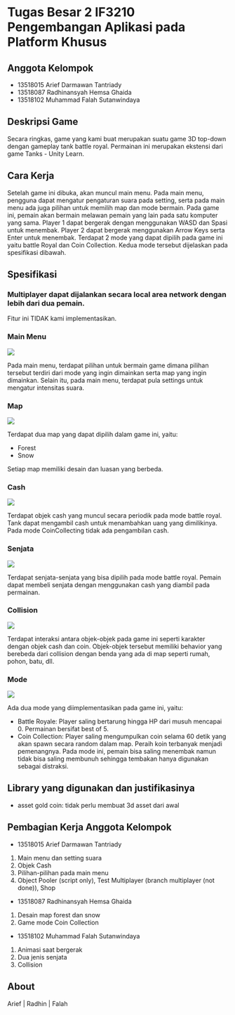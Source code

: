 # Tugas Besar 2 IF3210 Pengembangan Aplikasi pada Platform Khusus

## Anggota Kelompok

* 13518015 Arief Darmawan Tantriady
* 13518087 Radhinansyah Hemsa Ghaida
* 13518102 Muhammad Falah Sutanwindaya

## Deskripsi Game

Secara ringkas, game yang kami buat merupakan suatu game 3D top-down dengan gameplay tank battle royal. Permainan ini merupakan ekstensi dari game Tanks - Unity Learn.

## Cara Kerja

Setelah game ini dibuka, akan muncul main menu. Pada main menu, pengguna dapat mengatur pengaturan suara pada setting, serta pada main menu ada juga pilihan untuk memilih map
dan mode bermain. Pada game ini, pemain akan bermain melawan pemain yang lain pada satu komputer yang sama. Player 1 dapat bergerak dengan menggunakan WASD dan Spasi untuk menembak. Player 2 dapat bergerak menggunakan Arrow Keys serta Enter untuk menembak. Terdapat 2 mode yang dapat dipilih pada game ini yaitu battle Royal dan Coin Collection. Kedua mode tersebut dijelaskan pada spesifikasi dibawah.


## Spesifikasi

### Multiplayer dapat dijalankan secara local area network dengan lebih dari dua pemain. 

Fitur ini TIDAK kami implementasikan.

### Main Menu

![](xxx)

Pada main menu, terdapat pilihan untuk bermain game dimana pilihan tersebut terdiri dari mode yang ingin dimainkan serta map yang ingin dimainkan. Selain itu, pada main menu, terdapat pula settings untuk mengatur intensitas suara.

### Map

![](xxx)

Terdapat dua map yang dapat dipilih dalam game ini, yaitu:
* Forest
* Snow

Setiap map memiliki desain dan luasan yang berbeda. 

### Cash

![](xxx)


Terdapat objek cash yang muncul secara periodik pada mode battle royal. Tank dapat mengambil cash untuk menambahkan uang yang dimilikinya. Pada mode CoinCollecting tidak ada pengambilan cash.


### Senjata

![](xxx)

Terdapat senjata-senjata yang bisa dipilih pada mode battle royal. Pemain dapat membeli senjata dengan menggunakan cash yang diambil pada permainan.


### Collision

![](xxx)

Terdapat interaksi antara objek-objek pada game ini seperti karakter dengan objek cash dan coin. Objek-objek tersebut memiliki behavior yang berebeda dari collision dengan benda
yang ada di map seperti rumah, pohon, batu, dll. 

### Mode

![](xxx)

Ada dua mode yang diimplementasikan pada game ini, yaitu:
* Battle Royale: Player saling bertarung hingga HP dari musuh mencapai 0. Permainan bersifat best of 5.
* Coin Collection: Player saling mengumpulkan coin selama 60 detik yang akan spawn secara random dalam map. Peraih koin terbanyak menjadi pemenangnya. Pada mode ini, pemain bisa saling menembak namun tidak bisa saling membunuh sehingga tembakan hanya digunakan sebagai distraksi.


## Library yang digunakan dan justifikasinya

* asset gold coin: tidak perlu membuat 3d asset dari awal


## Pembagian Kerja Anggota Kelompok
* 13518015 Arief Darmawan Tantriady
1. Main menu dan setting suara
2. Objek Cash
3. Pilihan-pilihan pada main menu
4. Object Pooler (script only), Test Multiplayer (branch multiplayer (not done)), Shop 

* 13518087 Radhinansyah Hemsa Ghaida
1. Desain map forest dan snow
2. Game mode Coin Collection

* 13518102 Muhammad Falah Sutanwindaya
1. Animasi saat bergerak
2. Dua jenis senjata
3. Collision

## About

Arief | Radhin | Falah
